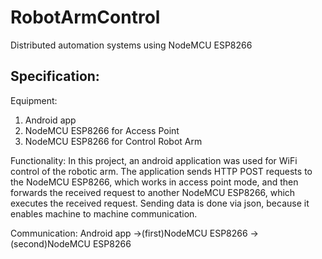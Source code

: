 # RobotArmControl
Distributed automation systems using NodeMCU ESP8266


Specification:
--------------------------------------------------
Equipment:
1. Android app
2. NodeMCU ESP8266 for Access Point
3. NodeMCU ESP8266 for Control Robot Arm

Functionality:
In this project, an android application was used for WiFi control of the robotic arm. The application sends HTTP POST requests to the NodeMCU ESP8266,
which works in access point mode, and then forwards the received request to another NodeMCU ESP8266, which executes the received request.
Sending data is done via json, because it enables machine to machine communication.

Communication: Android app ->(first)NodeMCU ESP8266 ->(second)NodeMCU ESP8266
